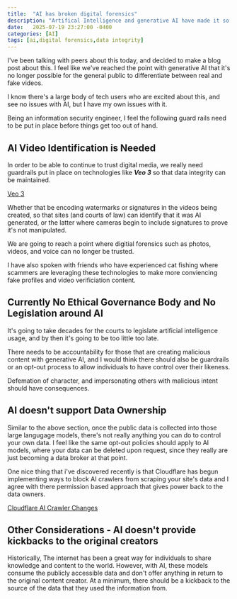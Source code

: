 ```yaml
---
title:  "AI has broken digital forensics"
description: "Artifical Intelligence and generative AI have made it so that it's impossible to trust digital media"
date:   2025-07-19 23:27:00 -0400
categories: [AI]
tags: [ai,digital forensics,data integrity]
---
```

I've been talking with peers about this today, and decided to make a blog post about this. I feel like we've reached the point with generative AI that it's no longer possible for the general public to differentiate between real and fake videos.

I know there's a large body of tech users who are excited about this, and see no issues with AI, but I have my own issues with it.

Being an information security engineer, I feel the following guard rails need to be put in place before things get too out of hand.

## AI Video Identification is Needed

In order to be able to continue to trust digital media, we really need guardrails put in place on technologies like __*Veo 3*__ so that data integrity can be maintained.

[Veo 3](https://deepmind.google/models/veo/)

Whether that be encoding watermarks or signatures in the videos being created, so that sites (and courts of law) can identify that it was AI generated, or the latter where cameras begin to include signatures to prove it's not manipulated.

We are going to reach a point where digitial forensics such as photos, videos, and voice can no longer be trusted.

I have also spoken with friends who have experienced cat fishing where scammers are leveraging these technologies to make more conviencing fake profiles and video verificiation content.

## Currently No Ethical Governance Body and No Legislation around AI

It's going to take decades for the courts to legislate artificial intelligence usage, and by then it's going to be too little too late.

There needs to be accountability for those that are creating malicious content with generative AI, and I would think there should also be guardrails or an opt-out process to allow individuals to have control over their likeness.

Defemation of character, and impersonating others with malicious intent should have consequences.

## AI doesn't support Data Ownership

Similar to the above section, once the public data is collected into those large langugage models, there's not really anything you can do to control your own data. I feel like the same opt-out policies should apply to AI models, where your data can be deleted upon request, since they really are just becoming a data broker at that point.

One nice thing that i've discovered recently is that Cloudflare has begun implementing ways to block AI crawlers from scraping your site's data and I agree with there permission based approach that gives power back to the data owners.

[Cloudflare AI Crawler Changes](https://www.cloudflare.com/press-releases/2025/cloudflare-just-changed-how-ai-crawlers-scrape-the-internet-at-large/)

## Other Considerations - AI doesn't provide kickbacks to the original creators

Historically, The internet has been a great way for individuals to share knowledge and content to the world. However, with AI, these models consume the publicly accessible data and don't offer anything in return to the original content creator. At a minimum, there should be a kickback to the source of the data that they used the information from.






